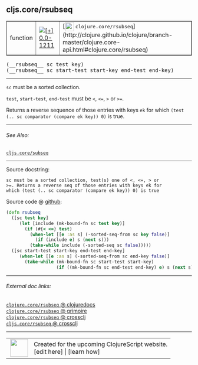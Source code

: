 ## cljs.core/rsubseq



 <table border="1">
<tr>
<td>function</td>
<td><a href="https://github.com/cljsinfo/cljs-api-docs/tree/0.0-1211"><img valign="middle" alt="[+] 0.0-1211" title="Added in 0.0-1211" src="https://img.shields.io/badge/+-0.0--1211-lightgrey.svg"></a> </td>
<td>
[<img height="24px" valign="middle" src="http://i.imgur.com/1GjPKvB.png"> <samp>clojure.core/rsubseq</samp>](http://clojure.github.io/clojure/branch-master/clojure.core-api.html#clojure.core/rsubseq)
</td>
</tr>
</table>


 <samp>
(__rsubseq__ sc test key)<br>
</samp>
 <samp>
(__rsubseq__ sc start-test start-key end-test end-key)<br>
</samp>

---

`sc` must be a sorted collection.

`test`, `start-test`, `end-test` must be `<`, `<=`, `>` or `>=`.

Returns a reverse sequence of those entries with keys `ek` for which
`(test (.. sc comparator (compare ek key)) 0)` is true.



---


###### See Also:

[`cljs.core/subseq`](../cljs.core/subseq.md)<br>

---


Source docstring:

```
sc must be a sorted collection, test(s) one of <, <=, > or
>=. Returns a reverse seq of those entries with keys ek for
which (test (.. sc comparator (compare ek key)) 0) is true
```


Source code @ [github](https://github.com/clojure/clojurescript/blob/r2719/src/cljs/cljs/core.cljs#L7780-L7793):

```clj
(defn rsubseq
  ([sc test key]
     (let [include (mk-bound-fn sc test key)]
       (if (#{< <=} test)
         (when-let [[e :as s] (-sorted-seq-from sc key false)]
           (if (include e) s (next s)))
         (take-while include (-sorted-seq sc false)))))
  ([sc start-test start-key end-test end-key]
     (when-let [[e :as s] (-sorted-seq-from sc end-key false)]
       (take-while (mk-bound-fn sc start-test start-key)
                   (if ((mk-bound-fn sc end-test end-key) e) s (next s))))))
```

<!--
Repo - tag - source tree - lines:

 <pre>
clojurescript @ r2719
└── src
    └── cljs
        └── cljs
            └── <ins>[core.cljs:7780-7793](https://github.com/clojure/clojurescript/blob/r2719/src/cljs/cljs/core.cljs#L7780-L7793)</ins>
</pre>

-->

---



###### External doc links:

[`clojure.core/rsubseq` @ clojuredocs](http://clojuredocs.org/clojure.core/rsubseq)<br>
[`clojure.core/rsubseq` @ grimoire](http://conj.io/store/v1/org.clojure/clojure/1.7.0-beta3/clj/clojure.core/rsubseq/)<br>
[`clojure.core/rsubseq` @ crossclj](http://crossclj.info/fun/clojure.core/rsubseq.html)<br>
[`cljs.core/rsubseq` @ crossclj](http://crossclj.info/fun/cljs.core.cljs/rsubseq.html)<br>

---

 <table>
<tr><td>
<img valign="middle" align="right" width="48px" src="http://i.imgur.com/Hi20huC.png">
</td><td>
Created for the upcoming ClojureScript website.<br>
[edit here] | [learn how]
</td></tr></table>

[edit here]:https://github.com/cljsinfo/cljs-api-docs/blob/master/cljsdoc/cljs.core/rsubseq.cljsdoc
[learn how]:https://github.com/cljsinfo/cljs-api-docs/wiki/cljsdoc-files

<!--

This information was too distracting to show to readers, but I'll leave it
commented here since it is helpful to:

- pretty-print the data used to generate this document
- and show how to retrieve that data



The API data for this symbol:

```clj
{:description "`sc` must be a sorted collection.\n\n`test`, `start-test`, `end-test` must be `<`, `<=`, `>` or `>=`.\n\nReturns a reverse sequence of those entries with keys `ek` for which\n`(test (.. sc comparator (compare ek key)) 0)` is true.",
 :ns "cljs.core",
 :name "rsubseq",
 :signature ["[sc test key]"
             "[sc start-test start-key end-test end-key]"],
 :history [["+" "0.0-1211"]],
 :type "function",
 :related ["cljs.core/subseq"],
 :full-name-encode "cljs.core/rsubseq",
 :source {:code "(defn rsubseq\n  ([sc test key]\n     (let [include (mk-bound-fn sc test key)]\n       (if (#{< <=} test)\n         (when-let [[e :as s] (-sorted-seq-from sc key false)]\n           (if (include e) s (next s)))\n         (take-while include (-sorted-seq sc false)))))\n  ([sc start-test start-key end-test end-key]\n     (when-let [[e :as s] (-sorted-seq-from sc end-key false)]\n       (take-while (mk-bound-fn sc start-test start-key)\n                   (if ((mk-bound-fn sc end-test end-key) e) s (next s))))))",
          :title "Source code",
          :repo "clojurescript",
          :tag "r2719",
          :filename "src/cljs/cljs/core.cljs",
          :lines [7780 7793]},
 :full-name "cljs.core/rsubseq",
 :clj-symbol "clojure.core/rsubseq",
 :docstring "sc must be a sorted collection, test(s) one of <, <=, > or\n>=. Returns a reverse seq of those entries with keys ek for\nwhich (test (.. sc comparator (compare ek key)) 0) is true"}

```

Retrieve the API data for this symbol:

```clj
;; from Clojure REPL
(require '[clojure.edn :as edn])
(-> (slurp "https://raw.githubusercontent.com/cljsinfo/cljs-api-docs/catalog/cljs-api.edn")
    (edn/read-string)
    (get-in [:symbols "cljs.core/rsubseq"]))
```

-->
